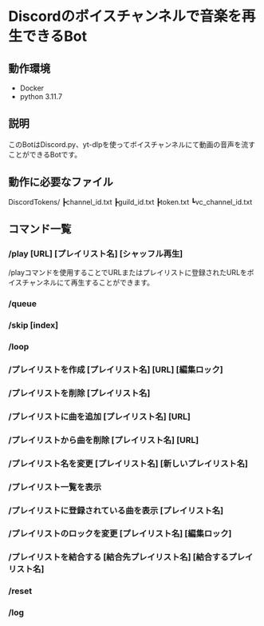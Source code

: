 # Discordのボイスチャンネルで音楽を再生できるBot

## 動作環境

* Docker
* python 3.11.7

## 説明

このBotはDiscord.py、yt-dlpを使ってボイスチャンネルにて動画の音声を流すことができるBotです。

## 動作に必要なファイル

DiscordTokens/
┣channel_id.txt
┣guild_id.txt
┣token.txt
┗vc_channel_id.txt

## コマンド一覧

### /play [URL] [プレイリスト名] [シャッフル再生]

/playコマンドを使用することでURLまたはプレイリストに登録されたURLをボイスチャンネルにて再生することができます。

### /queue

### /skip [index]

### /loop

### /プレイリストを作成 [プレイリスト名] [URL] [編集ロック]

### /プレイリストを削除 [プレイリスト名]

### /プレイリストに曲を追加 [プレイリスト名] [URL]

### /プレイリストから曲を削除 [プレイリスト名] [URL]

### /プレイリスト名を変更 [プレイリスト名] [新しいプレイリスト名]

### /プレイリスト一覧を表示

### /プレイリストに登録されている曲を表示 [プレイリスト名]

### /プレイリストのロックを変更 [プレイリスト名] [編集ロック]

### /プレイリストを結合する [結合先プレイリスト名] [結合するプレイリスト名]

### /reset

### /log
